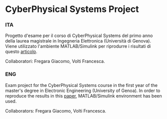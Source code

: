 # CyberPhysical Systems Project 
### ITA
Progetto d'esame per il corso di CyberPhysical Systems del primo anno della laurea magistrale in Ingegneria Elettronica (Università di Genova). Viene utilizzato l'ambiente MATLAB/Simulink per riprodurre i risultati di questo [articolo](https://ieeexplore.ieee.org/document/9219310).

Collaboratori: Fregara Giacomo, Volti Francesca.

### ENG
Exam project for the CyberPhysical Systems course in the first year of the master's degree in Electronic Engineering (University of Genoa). In order to reproduce the results in this [paper](https://ieeexplore.ieee.org/document/9219310), MATLAB/Simulink environment has been used.

Collaborators: Fregara Giacomo, Volti Francesca.
